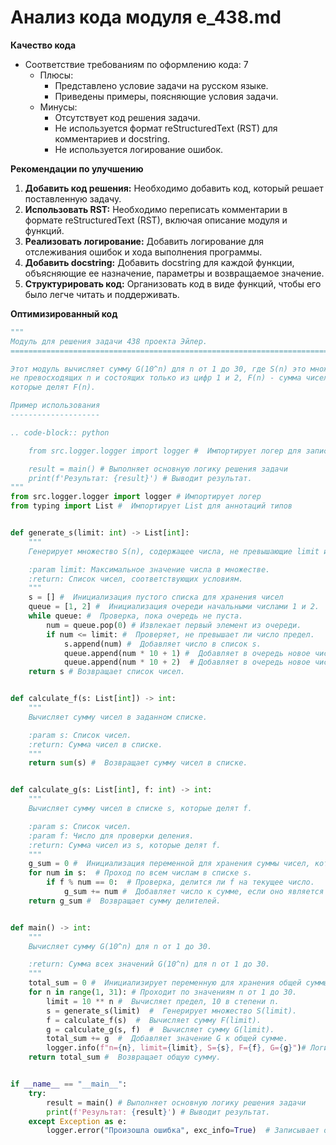 # Анализ кода модуля e_438.md

**Качество кода**

-  Соответствие требованиям по оформлению кода: 7
    -  Плюсы:
        -  Представлено условие задачи на русском языке.
        -  Приведены примеры, поясняющие условия задачи.
    -  Минусы:
        -  Отсутствует код решения задачи.
        -  Не используется формат reStructuredText (RST) для комментариев и docstring.
        -  Не используется логирование ошибок.

**Рекомендации по улучшению**

1.  **Добавить код решения:** Необходимо добавить код, который решает поставленную задачу.
2.  **Использовать RST:** Необходимо переписать комментарии в формате reStructuredText (RST), включая описание модуля и функций.
3.  **Реализовать логирование:**  Добавить логирование для отслеживания ошибок и хода выполнения программы.
4.  **Добавить docstring:** Добавить docstring для каждой функции, объясняющие ее назначение, параметры и возвращаемое значение.
5.  **Структурировать код:** Организовать код в виде функций, чтобы его было легче читать и поддерживать.

**Оптимизированный код**

```python
"""
Модуль для решения задачи 438 проекта Эйлер.
=========================================================================================

Этот модуль вычисляет сумму G(10^n) для n от 1 до 30, где S(n) это множество натуральных чисел,
не превосходящих n и состоящих только из цифр 1 и 2, F(n) - сумма чисел из S(n), и G(n) - сумма чисел из S(n),
которые делят F(n).

Пример использования
--------------------

.. code-block:: python

    from src.logger.logger import logger #  Импортирует логер для записи ошибок и сообщений.

    result = main() # Выполняет основную логику решения задачи
    print(f'Результат: {result}') # Выводит результат.
"""
from src.logger.logger import logger # Импортирует логер
from typing import List #  Импортирует List для аннотаций типов


def generate_s(limit: int) -> List[int]:
    """
    Генерирует множество S(n), содержащее числа, не превышающие limit и состоящие только из цифр 1 и 2.

    :param limit: Максимальное значение числа в множестве.
    :return: Список чисел, соответствующих условиям.
    """
    s = [] #  Инициализация пустого списка для хранения чисел
    queue = [1, 2] #  Инициализация очереди начальными числами 1 и 2.
    while queue: #  Проверка, пока очередь не пуста.
        num = queue.pop(0) # Извлекает первый элемент из очереди.
        if num <= limit: #  Проверяет, не превышает ли число предел.
            s.append(num) #  Добавляет число в список s.
            queue.append(num * 10 + 1) #  Добавляет в очередь новое число, полученное путем добавления 1 в конец
            queue.append(num * 10 + 2)  # Добавляет в очередь новое число, полученное путем добавления 2 в конец.
    return s # Возвращает список чисел.


def calculate_f(s: List[int]) -> int:
    """
    Вычисляет сумму чисел в заданном списке.

    :param s: Список чисел.
    :return: Сумма чисел в списке.
    """
    return sum(s) #  Возвращает сумму чисел в списке.


def calculate_g(s: List[int], f: int) -> int:
    """
    Вычисляет сумму чисел в списке s, которые делят f.

    :param s: Список чисел.
    :param f: Число для проверки деления.
    :return: Сумма чисел из s, которые делят f.
    """
    g_sum = 0 #  Инициализация переменной для хранения суммы чисел, которые делят f.
    for num in s:  # Проход по всем числам в списке s.
        if f % num == 0:  # Проверка, делится ли f на текущее число.
            g_sum += num #  Добавляет число к сумме, если оно является делителем f.
    return g_sum #  Возвращает сумму делителей.


def main() -> int:
    """
    Вычисляет сумму G(10^n) для n от 1 до 30.

    :return: Сумма всех значений G(10^n) для n от 1 до 30.
    """
    total_sum = 0 #  Инициализирует переменную для хранения общей суммы.
    for n in range(1, 31): # Проходит по значениям n от 1 до 30.
        limit = 10 ** n #  Вычисляет предел, 10 в степени n.
        s = generate_s(limit)  #  Генерирует множество S(limit).
        f = calculate_f(s)  #  Вычисляет сумму F(limit).
        g = calculate_g(s, f)  #  Вычисляет сумму G(limit).
        total_sum += g  #  Добавляет значение G к общей сумме.
        logger.info(f"n={n}, limit={limit}, S={s}, F={f}, G={g}")# Логирует промежуточные результаты.
    return total_sum #  Возвращает общую сумму.


if __name__ == "__main__":
    try:
        result = main() # Выполняет основную логику решения задачи
        print(f'Результат: {result}') # Выводит результат.
    except Exception as e:
        logger.error("Произошла ошибка", exc_info=True)  # Записывает ошибку в лог.
```